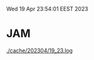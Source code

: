 Wed 19 Apr 23:54:01 EEST 2023
# JAM
<a href='./cache/202304/19_23.log'>./cache/202304/19_23.log</a>
